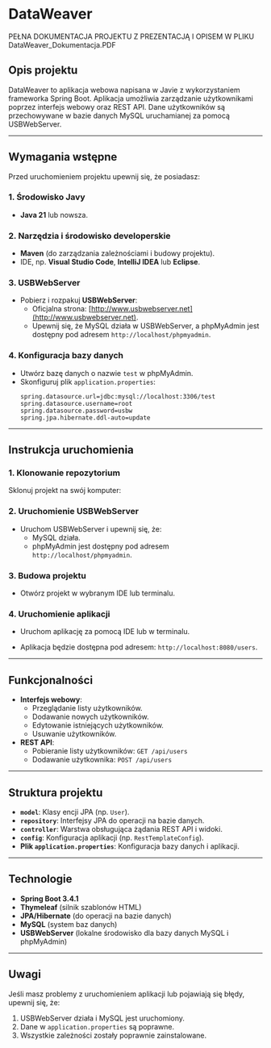 # DataWeaver
PEŁNA DOKUMENTACJA PROJEKTU Z PREZENTACJĄ I OPISEM W PLIKU DataWeaver_Dokumentacja.PDF
## Opis projektu

DataWeaver to aplikacja webowa napisana w Javie z wykorzystaniem frameworka Spring Boot. Aplikacja umożliwia zarządzanie użytkownikami poprzez interfejs webowy oraz REST API. Dane użytkowników są przechowywane w bazie danych MySQL uruchamianej za pomocą USBWebServer.

---

## Wymagania wstępne

Przed uruchomieniem projektu upewnij się, że posiadasz:

### 1. Środowisko Javy
- **Java 21** lub nowsza.

### 2. Narzędzia i środowisko developerskie
- **Maven** (do zarządzania zależnościami i budowy projektu).
- IDE, np. **Visual Studio Code**, **IntelliJ IDEA** lub **Eclipse**.

### 3. USBWebServer
- Pobierz i rozpakuj **USBWebServer**:
  - Oficjalna strona: [http://www.usbwebserver.net](http://www.usbwebserver.net).
  - Upewnij się, że MySQL działa w USBWebServer, a phpMyAdmin jest dostępny pod adresem `http://localhost/phpmyadmin`.

### 4. Konfiguracja bazy danych
- Utwórz bazę danych o nazwie `test` w phpMyAdmin.
- Skonfiguruj plik `application.properties`:
  ```properties
  spring.datasource.url=jdbc:mysql://localhost:3306/test
  spring.datasource.username=root
  spring.datasource.password=usbw
  spring.jpa.hibernate.ddl-auto=update
  ```

---

## Instrukcja uruchomienia

### 1. Klonowanie repozytorium

Sklonuj projekt na swój komputer:

### 2. Uruchomienie USBWebServer
- Uruchom USBWebServer i upewnij się, że:
  - MySQL działa.
  - phpMyAdmin jest dostępny pod adresem `http://localhost/phpmyadmin`.

### 3. Budowa projektu
- Otwórz projekt w wybranym IDE lub terminalu.

### 4. Uruchomienie aplikacji
- Uruchom aplikację za pomocą IDE lub w terminalu.

- Aplikacja będzie dostępna pod adresem: `http://localhost:8080/users`.

---

## Funkcjonalności

- **Interfejs webowy**:
  - Przeglądanie listy użytkowników.
  - Dodawanie nowych użytkowników.
  - Edytowanie istniejących użytkowników.
  - Usuwanie użytkowników.
- **REST API**:
  - Pobieranie listy użytkowników: `GET /api/users`
  - Dodawanie użytkownika: `POST /api/users`

---

## Struktura projektu

- **`model`**: Klasy encji JPA (np. `User`).
- **`repository`**: Interfejsy JPA do operacji na bazie danych.
- **`controller`**: Warstwa obsługująca żądania REST API i widoki.
- **`config`**: Konfiguracja aplikacji (np. `RestTemplateConfig`).
- **Plik `application.properties`**: Konfiguracja bazy danych i aplikacji.

---

## Technologie

- **Spring Boot 3.4.1**
- **Thymeleaf** (silnik szablonów HTML)
- **JPA/Hibernate** (do operacji na bazie danych)
- **MySQL** (system baz danych)
- **USBWebServer** (lokalne środowisko dla bazy danych MySQL i phpMyAdmin)

---

## Uwagi

Jeśli masz problemy z uruchomieniem aplikacji lub pojawiają się błędy, upewnij się, że:
1. USBWebServer działa i MySQL jest uruchomiony.
2. Dane w `application.properties` są poprawne.
3. Wszystkie zależności zostały poprawnie zainstalowane.
